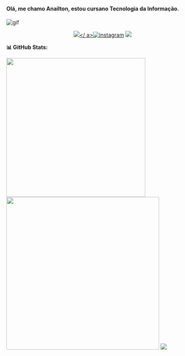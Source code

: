 #### <h4> **Olá, me chamo Anailton, estou cursano Tecnologia da Informação.** <h4>

![gif](https://miro.medium.com/v2/resize:fit:1358/0*eIhVp0KXrXSSHORN.gif)


<div align="center">

<a href= "mailto:anailton.af.af@gmail.com"><img src="https://img.shields.io/badge/Gmail-D14836?style=for-the-badge&logo=gmail&logoColor=white" target="_blank"></
a>[![instagram](https://img.shields.io/badge/Instagram-E4405F?style=for-the-badge&logo=instagram&logoColor=white)](https://www.instagram.com/anailtonf/)
<a href="https://www.twitch.tv/nordestgames" target="_blank"><img src="https://img.shields.io/badge/Twitch-9146FF?style=for-the-badge&logo=twitch&logoColor=white" target="_blank"></a>
</div>








<div align="center>

###### **📊 GitHub Stats:**
<img src="https://github-readme-stats-wheat-two-53.vercel.app/api?username=NordestGames&theme=neon&hide_border=false&include_all_commits=false&count_private=false"  width="364px" />                    <img src="https://github-readme-streak-stats.herokuapp.com/?user=NordestGames&theme=neon&hide_border=false"  width="400px" />
![](https://github-readme-stats-wheat-two-53.vercel.app/api/top-langs/?username=NordestGames&theme=neon&hide_border=false&include_all_commits=false&count_private=false&layout=compact)

<div>
